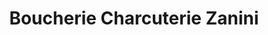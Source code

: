 ---
title: "Boucherie Charcuterie Zanini"
url: /voglans/boucherie-charcuterie-zanini/
shop: boucherie
---